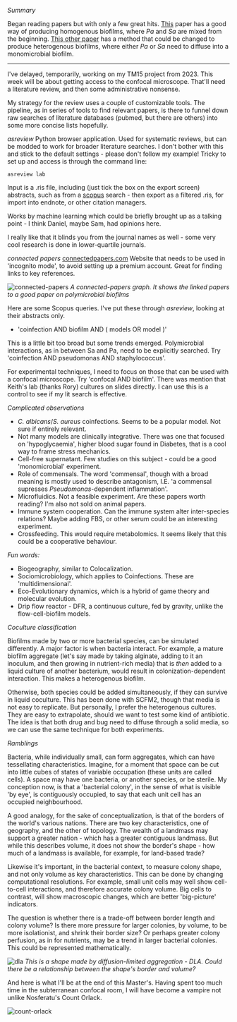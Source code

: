 
*Summary*

Began reading papers but with only a few great hits. [This](https://pubmed.ncbi.nlm.nih.gov/33785630/) paper has a good way of producing homogenous biofilms, where *Pa* and *Sa* are mixed from the beginning. [This other paper](https://pmc.ncbi.nlm.nih.gov/articles/PMC10818914/) has a method that could be changed to produce heterogenous biofilms, where either *Pa* or *Sa* need to diffuse into a monomicrobial biofilm.

---

I've delayed, temporarily, working on my TM15 project from 2023. This week will be about getting access to the confocal microscope. That'll need a literature review, and then some administrative nonsense.

My strategy for the review uses a couple of customizable tools. The pipeline, as in series of tools to find relevant papers, is there to funnel down raw searches of literature databases (pubmed, but there are others) into some more concise lists hopefully.

*asreview*
Python browser application. Used for systematic reviews, but can be modded to work for broader literature searches. I don't bother with this and stick to the default settings - please don't follow my example! Tricky to set up and access is through the command line:

	asreview lab

Input is a .ris file, including (just tick the box on the export screen) abstracts, such as from a [scopus](https://www.scopus.com/search/form.uri?display=basic#basic) search - then export as a filtered .ris, for import into endnote, or other citation managers.

Works by machine learning which could be briefly brought up as a talking point - I think Daniel, maybe Sam, had opinions here.

I really like that it blinds you from the journal names as well - some very cool research is done in lower-quartile journals.

*connected papers*
[connectedpapers.com](https://www.connectedpapers.com/)
Website that needs to be used in 'incognito mode', to avoid setting up a premium account. Great for finding links to key references.

![connected-papers](https://github.com/marklemzin/marks-masters/raw/main/pictures/3.3%20connected_papers.png)
*A connected-papers graph. It shows the linked papers to a good paper on polymicrobial biofilms*

Here are some Scopus queries. I've put these through *asreview*, looking at their abstracts only.
- 'coinfection AND biofilm AND ( models OR model )'

This is a little bit too broad but some trends emerged. Polymicrobial interactions, as in between Sa and Pa, need to be explicitly searched. Try 'coinfection AND pseudomonas AND staphylococcus'.

For experimental techniques, I need to focus on those that can be used with a confocal microscope. Try 'confocal AND biofilm'. There was mention that Keith's lab (thanks Rory) cultures on slides directly. I can use this is a control to see if my lit search is effective.

*Complicated observations*
- *C. albicans*/*S. aureus* coinfections. Seems to be a popular model. Not sure if entirely relevant.
- Not many models are clinically integrative. There was one that focused on 'hypoglycaemia', higher blood sugar found in Diabetes, that is a cool way to frame stress mechanics.
- Cell-free supernatant. Few studies on this subject - could be a good 'monomicrobial' experiment.
- Role of commensals. The word 'commensal', though with a broad meaning is mostly used to describe antagonism, I.E. 'a commensal supresses *Pseudomonas*-dependent inflammation'.
- Microfluidics. Not a feasible experiment. Are these papers worth reading? I'm also not sold on animal papers.
- Immune system cooperation. Can the immune system alter inter-species relations? Maybe adding FBS, or other serum could be an interesting experiment.
- Crossfeeding. This would require metabolomics. It seems likely that this could be a cooperative behaviour.

*Fun words:*
- Biogeography, similar to Colocalization.
- Sociomicrobiology, which applies to Coinfections. These are 'multidimensional'.
- Eco-Evolutionary dynamics, which is a hybrid of game theory and molecular evolution.
- Drip flow reactor - DFR, a continuous culture, fed by gravity, unlike the flow-cell-biofilm models.

*Coculture classification*

Biofilms made by two or more bacterial species, can be simulated differently. A major factor is when bacteria interact. For example, a mature biofilm aggregate (let's say made by taking alginate, adding to it an inoculum, and then growing in nutrient-rich media) that is *then* added to a liquid culture of another bacterium, would result in colonization-dependent interaction. This makes a heterogenous biofilm.

Otherwise, both species could be added simultaneously, if they can survive in liquid coculture. This has been done with SCFM2, though that media is not easy to replicate. But personally, I prefer the heterogenous cultures. They are easy to extrapolate, should we want to test some kind of antibiotic. The idea is that both drug and bug need to diffuse through a solid media, so we can use the same technique for both experiments.

*Ramblings*

Bacteria, while individually small, can form aggregates, which can have tessellating characteristics. Imagine, for a moment that space can be cut into little cubes of states of variable occupation (these units are called cells). A space may have one bacteria, or another species, or be sterile. My conception now, is that a 'bacterial colony', in the sense of what is visible 'by eye', is contiguously occupied, to say that each unit cell has an occupied neighbourhood.

A good analogy, for the sake of conceptualization, is that of the borders of the world's various nations. There are two key characteristics, one of geography, and the other of topology. The wealth of a landmass may support a greater nation - which has a greater contiguous landmass. But while this describes volume, it does not show the border's shape - how much of a landmass is available, for example, for land-based trade?

Likewise it's important, in the bacterial context, to measure colony shape, and not only volume as key characteristics. This can be done by changing computational resolutions. For example, small unit cells may well show cell-to-cell interactions, and therefore accurate colony volume. Big cells to contrast, will show macroscopic changes, which are better 'big-picture' indicators.

The question is whether there is a trade-off between border length and colony volume? Is there more pressure for larger colonies, by volume, to be more isolationist, and shrink their border size? Or perhaps greater colony perfusion, as in for nutrients, may be a trend in larger bacterial colonies. This could be represented mathematically.

![dla](https://github.com/marklemzin/marks-masters/raw/main/pictures/3.3%20dla.png)
*This is a shape made by diffusion-limited aggregation - DLA. Could there be a relationship between the shape's border and volume?*

And here is what I'll be at the end of this Master's. Having spent too much time in the subterranean confocal room, I will have become a vampire not unlike Nosferatu's Count Orlack.

![count-orlack](https://github.com/marklemzin/marks-masters/raw/main/pictures/3.3%20nosferatu.jpg)